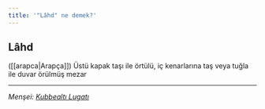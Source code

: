 ```yaml
---
title: '"Lâhd" ne demek?'
---
```


## Lâhd
([[arapca|Arapça]]) Üstü kapak taşı ile örtülü, iç kenarlarına taş veya tuğla ile duvar örülmüş mezar

---
*Menşei: [Kubbealtı Lugatı](https://www.lugatim.com/s/Lâhd)*